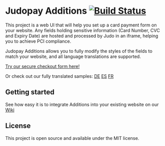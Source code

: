 # Judopay Additions [![Build Status](https://travis-ci.org/Judopay/Judo-Ruby.svg?branch=master)](https://travis-ci.org/Judopay/Judo-Ruby)

This project is a web UI that will help you set up a card payment form on your website. Any fields holding sensitive information (Card Number, CVC and Expiry Date) are hosted and processed by Judo in an iframe, helping you to achieve PCI compliance.

Judopay Additions allows you to fully modify the styles of the fields to match your website, and all language translations are supported.

[Try our secure checkout form here!](https://js.judopay.com/html/basic.html)

Or check out our fully translated samples: [DE](https://js.uat.judopay.com/html/german.html) [ES](https://js.uat.judopay.com/html/spanish.html) [FR](https://js.uat.judopay.com/html/french.html)

## Getting started

See how easy it is to integrate Additions into your existing website on our [Wiki](https://github.com/Judopay/Judopay-Additions/wiki/Adding-payment-fields-to-your-website)

## License

This project is open source and available under the MIT license.
